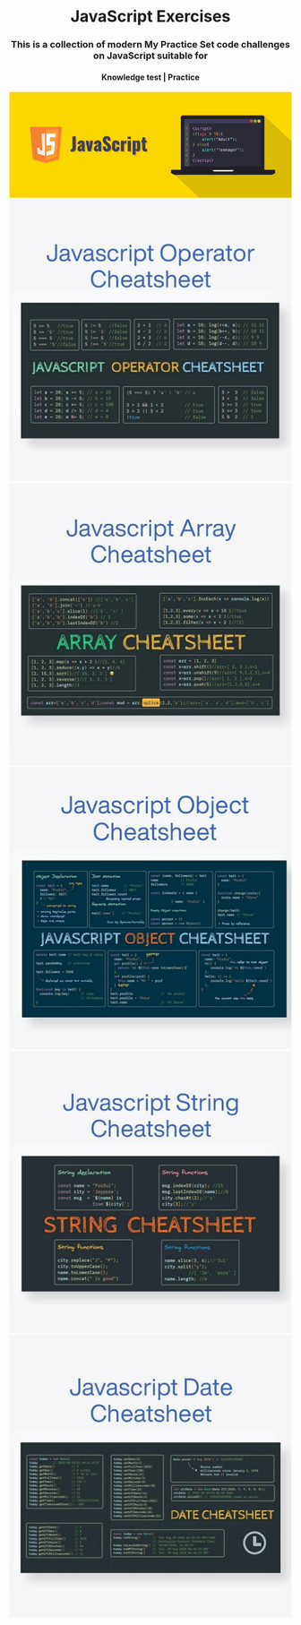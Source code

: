 <h1 align="center"> JavaScript Exercises </h1>



<div align="center">
    <h3>This is a collection of modern My Practice Set code challenges on JavaScript suitable for</h3>
    <h4> Knowledge test | Practice</h4>
	
</div>


<div align="center">
    <a href="#javascript-modern-interview-code-challenges-by-topic"><img src="assets/js.png" alt="banner" /></a>
</div>

<div align="center">
    <a href="#javascript-modern-interview-code-challenges-by-topic"><img src="assets/Opretor.jpg" alt="banner" /></a>
</div>
<div align="center">
    <a href="#javascript-modern-interview-code-challenges-by-topic"><img src="assets/Array.jpg" alt="banner" /></a>
</div>
<div align="center">
    <a href="#javascript-modern-interview-code-challenges-by-topic"><img src="assets/object.jpg" alt="banner" /></a>
</div>
<div align="center">
    <a href="#javascript-modern-interview-code-challenges-by-topic"><img src="assets/String.jpg" alt="banner" /></a>
</div>
<div align="center">
    <a href="#javascript-modern-interview-code-challenges-by-topic"><img src="assets/Date.jpg" alt="banner" /></a>
</div>
